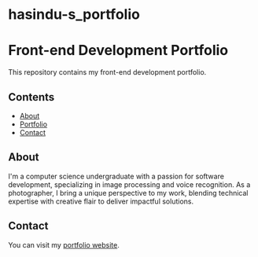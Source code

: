# hasindu-s_portfolio
# Front-end Development Portfolio

This repository contains my front-end development portfolio.

## Contents

- [About](#about)
- [Portfolio](#portfolio)
- [Contact](#contact)

## About
I'm a computer science undergraduate with a passion for software development, specializing in image processing and voice recognition. As a photographer, I bring a unique perspective to my work, blending technical expertise with creative flair to deliver impactful solutions.

## Contact
You can visit my [portfolio website]([https://example.com](https://hasindunimesh.github.io/hasindu-s_portfolio/contact.html)).
